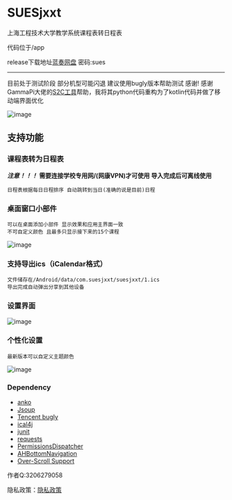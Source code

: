 # SUESjxxt

上海工程技术大学教学系统课程表转日程表

代码位于/app

release下载地址[蓝奏网盘](https://www.lanzous.com/b0d6v7eb) 密码:sues

--------
目前处于测试阶段 部分机型可能闪退 建议使用bugly版本帮助测试 感谢!
感谢GammaPi大佬的[S2C工具](https://github.com/GammaPi/SUES-S2C-Tool)帮助，我将其python代码重构为了kotlin代码并做了移动端界面优化

![image](https://github.com/zsqw123/SUESjxxt/blob/master/app/shot/1.png)

## 支持功能

### 课程表转为日程表

***注意！！！***
**需要连接学校专用网/(网康VPN)才可使用 
导入完成后可离线使用**

    日程表根据每日日程排序 自动跳转到当日(准确的说是目前)日程

### 桌面窗口小部件

    可以在桌面添加小部件 显示效果和应用主界面一致
    不可自定义颜色 且最多只显示接下来的15个课程

![image](https://github.com/zsqw123/SUESjxxt/blob/master/app/shot/4.png)

### 支持导出ics（iCalendar格式）

    文件储存在/Android/data/com.suesjxxt/suesjxxt/1.ics
    导出完成自动弹出分享到其他设备

### 设置界面

![image](https://github.com/zsqw123/SUESjxxt/blob/master/app/shot/2.png)

### 个性化设置

    最新版本可以自定义主题颜色
![image](https://github.com/zsqw123/SUESjxxt/blob/master/app/shot/3.png)

### Dependency

- [anko](https://github.com/Kotlin/anko)
- [Jsoup](https://github.com/jhy/jsoup)
- [Tencent bugly](https://bugly.qq.com)
- [ical4j](https://github.com/ical4j/ical4j)
- [junit](https://github.com/junit-team/junit4)
- [requests](https://github.com/hsiafan/requests)
- [PermissionsDispatcher](https://github.com/permissions-dispatcher/PermissionsDispatcher)
- [AHBottomNavigation](https://github.com/aurelhubert/ahbottomnavigation)
- [Over-Scroll Support](https://github.com/EverythingMe/overscroll-decor)

作者Q:3206279058

隐私政策：[隐私政策](http://htmlpreview.github.io/?https://github.com/zsqw123/SUESjxxt/blob/master/Privacy.html)